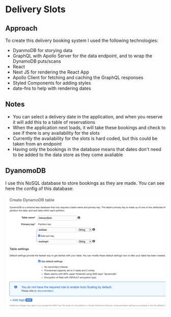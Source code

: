 # Delivery Slots

## Approach

To create this delivery booking system I used the following technologies:

* DyanmoDB for storying data
* GraphQL with Apollo Server for the data endpoint, and to wrap the DynamoDB puts/scans
* React
* Next JS for rendering the React App
* Apollo Client for fetching and caching the GraphQL responses
* Styled Components for adding styles
* date-fns to help with rendering dates

## Notes

* You can select a delivery date in the application, and when you reserve it will add this to a table of reservations
* When the application next loads, it will take these bookings and check to see if there is any availability for the slots
* Currently the availability for the slots is hard coded, but this could be taken from an endpoint
* Having only the bookings in the database means that dates don't need to be added to the data store as they come avaliable


## DyanomoDB

I use this NoSQL database to store bookings as they are made. You can see here the config of this database:

![DynamoDB Config](/database-config.jpg)
